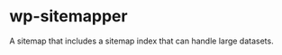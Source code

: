 wp-sitemapper
=============

A sitemap that includes a sitemap index that can handle large datasets.
